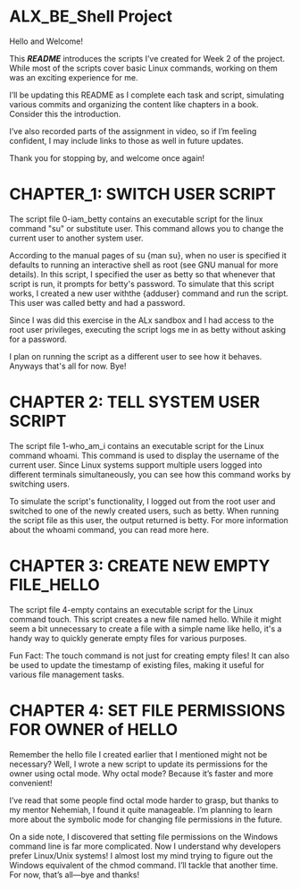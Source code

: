 # ALX_BE_Shell Project
Hello and Welcome!

This ***README*** introduces the scripts I’ve created for Week 2 of the project. While most of the scripts cover basic Linux commands, working on them was an exciting experience for me.

I’ll be updating this README as I complete each task and script, simulating various commits and organizing the content like chapters in a book. Consider this the introduction.

I’ve also recorded parts of the assignment in video, so if I’m feeling confident, I may include links to those as well in future updates.

Thank you for stopping by, and welcome once again!

# CHAPTER_1: SWITCH USER SCRIPT
The script file 0-iam_betty contains an executable script for the linux command "su" or substitute user. This command allows you to change the current user to another system user.

According to the manual pages of su {man su}, when no user is specified it defaults to running an interactive shell as root (see GNU manual for more details). In this script, I specified the user as betty so that whenever that script is run, it prompts for betty's password. To simulate that this script works, I created a new user withthe {adduser} command and run the script. This user was called betty and had a password.

Since I was did this exercise in the ALx sandbox and I had access to the root user privileges, executing the script logs me in as betty without asking for a password. 

I plan on running the script as a different user to see how it behaves. Anyways that's all for now. Bye!

# CHAPTER 2: TELL SYSTEM USER SCRIPT
The script file 1-who_am_i contains an executable script for the Linux command whoami. This command is used to display the username of the current user. Since Linux systems support multiple users logged into different terminals simultaneously, you can see how this command works by switching users.

To simulate the script's functionality, I logged out from the root user and switched to one of the newly created users, such as betty. When running the script file as this user, the output returned is betty. For more information about the whoami command, you can read more here.

# CHAPTER 3: CREATE NEW EMPTY FILE_HELLO
The script file 4-empty contains an executable script for the Linux command touch. This script creates a new file named hello. While it might seem a bit unnecessary to create a file with a simple name like hello, it's a handy way to quickly generate empty files for various purposes.

Fun Fact: The touch command is not just for creating empty files! It can also be used to update the timestamp of existing files, making it useful for various file management tasks.

# CHAPTER 4: SET FILE PERMISSIONS FOR OWNER of HELLO
Remember the hello file I created earlier that I mentioned might not be necessary? Well, I wrote a new script to update its permissions for the owner using octal mode. Why octal mode? Because it’s faster and more convenient!

I’ve read that some people find octal mode harder to grasp, but thanks to my mentor Nehemiah, I found it quite manageable. I’m planning to learn more about the symbolic mode for changing file permissions in the future.

On a side note, I discovered that setting file permissions on the Windows command line is far more complicated. Now I understand why developers prefer Linux/Unix systems! I almost lost my mind trying to figure out the Windows equivalent of the chmod command. I’ll tackle that another time. For now, that’s all—bye and thanks!
